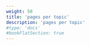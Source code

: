```yaml
---
weight: 50
title: 'pages per topic'
description: 'pages per topic'
#type: 'docs'
#bookFlatSection: true
---
```

